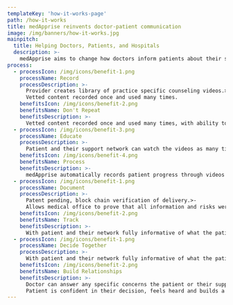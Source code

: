 ```yaml
---
templateKey: 'how-it-works-page'
path: /how-it-works
title: medApprise reinvents doctor-patient communication
image: /img/banners/how-it-works.jpg
mainpitch:
  title: Helping Doctors, Patients, and Hospitals
  description: >-
    medApprise aims to change how doctors inform patients about their surgeries, as well as any steps that need to be taken before or after their operation to ensure optimal results. Today, doctors spend a lot of time explaining procedures. They often have to repeat themselves, especially since patients are not always in the proper state of mind to process all the information and make a decision. Instead, medApprise gives patients an opportunity to understand their situation on their own time, freeing up doctors’ time to work with other patients. Keep reading to find out how it works!  
process:
  - processIcon: /img/icons/benefit-1.png
    processName: Record
    processDescription: >-
      Provider creates library of practice specific counseling videos.>-
      Vetted content recorded once and used many times.
    benefitsIcon: /img/icons/benefit-2.png
    benefitsName: Don't Repeat
    benefitsDescription: >-
      Vetted content recorded once and used many times, with ability to include records in different languages to support multilingual patients.
  - processIcon: /img/icons/benefit-3.png
    processName: Educate
    processDescription: >-
      Patient and their support network can watch the videos as many times as they like to ensure their understanding, all without needing additional face time with the doctor.
    benefitsIcon: /img/icons/benefit-4.png
    benefitsName: Process
    benefitsDescription: >-
      medApprise automatically records patient progress through videos and lets them communicate to the doctor they might be having issues understanding a specific video.
  - processIcon: /img/icons/benefit-1.png
    processName: Document
    processDescription: >-
      Patent pending, block chain verification of delivery.>-
      Allows medical office to prove that all information and risks were communicated in case of malpractice.
    benefitsIcon: /img/icons/benefit-2.png
    benefitsName: Track
    benefitsDescription: >-
      With patient and their network fully informative of what the patient will be going through, doctor and patient can proceed to true shared decision making and informed consent.
  - processIcon: /img/icons/benefit-1.png
    processName: Decide Together
    processDescription: >-
      With patient and their network fully informative of what the patient will be going through, doctor and patient can proceed to true shared decision making and informed consent.
    benefitsIcon: /img/icons/benefit-2.png
    benefitsName: Build Relationships
    benefitsDescription: >-
      Doctor can answer any specific concerns the patient or their support network may have.>-
      Patient is confident in their decision, feels heard and builds a relationship with the doctor.
---
```

